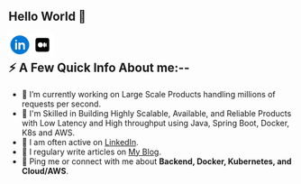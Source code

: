 ## Hello World 👋

<a href="https://www.linkedin.com/in/vikramguptavit/">
  <img align="left" alt="Vikram Gupta LinkedIn" width="40px" src="icons8-linkedin-circled-48.png" />
</a>

<a href="https://medium.com/@basecs101">
  <img align="left" alt="Vikram Gupta Medium" width="40px" src="icons8-medium-64.png" /> 
</a>

</br>

<div>
  <h2>⚡️ A Few Quick Info About me:--</h2>
  <ul>
    <li>🔭 I’m currently working on Large Scale Products handling millions of requests per second.</li>
    <li>🧐 I'm Skilled in Building Highly Scalable, Available, and Reliable  
      Products with Low Latency and High throughput using Java, Spring Boot, Docker, K8s and AWS. </li>
    <li>📝 I am often active on <a href="https://www.linkedin.com/in/vikramguptavit/">LinkedIn</a>.</li>
    <li>📝 I regulary write articles on <a href="https://medium.com/@basecs101">My Blog</a>.</li>
    <li>💬 Ping me or connect with me about <strong>Backend, Docker, Kubernetes, and Cloud/AWS</strong>.</li>
  </ul>
</div>

</br>
</br>
